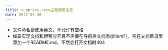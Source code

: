 ```yaml
---
title: vuepress-reco主题使用注意
date: 2022-06-26
---
```


- 文件命名请使用英文，不允许有空格
- 如要实现文档和博客分开且不需要在导航栏文档添加item时，需在文档目录里添加一个README.md，不然会打开文档时404
